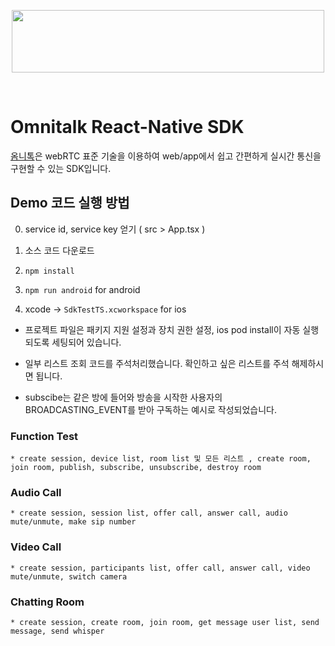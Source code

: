 <p align="center">
  <img src="https://github.com/Luna-omni/readmdtest/assets/125844802/a910cb80-de3b-44d8-9f37-0ccd08b9dd19" width="500" height="100">
</p><br/>

# Omnitalk React-Native SDK

[옴니톡](omnitalk.io)은 webRTC 표준 기술을 이용하여 web/app에서 쉽고 간편하게 실시간 통신을 구현할 수 있는 SDK입니다.<br/>

## Demo 코드 실행 방법
0. service id, service key 얻기 ( src > App.tsx )

1. 소스 코드 다운로드

2. `npm install`

3. `npm run android` for android

4. xcode -> `SdkTestTS.xcworkspace` for ios

* 프로젝트 파일은 패키지 지원 설정과 장치 권한 설정, ios pod install이 자동 실행되도록 세팅되어 있습니다. 

* 일부 리스트 조회 코드를 주석처리했습니다. 확인하고 싶은 리스트를 주석 해제하시면 됩니다.

* subscibe는 같은 방에 들어와 방송을 시작한 사용자의 BROADCASTING_EVENT를 받아 구독하는 예시로 작성되었습니다.

### Function Test

    * create session, device list, room list 및 모든 리스트 , create room, join room, publish, subscribe, unsubscribe, destroy room

### Audio Call

    * create session, session list, offer call, answer call, audio mute/unmute, make sip number

### Video Call

    * create session, participants list, offer call, answer call, video mute/unmute, switch camera

### Chatting Room

    * create session, create room, join room, get message user list, send message, send whisper
